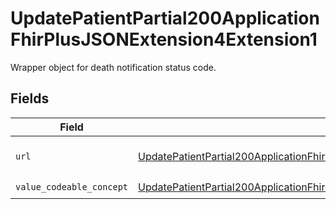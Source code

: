 # UpdatePatientPartial200ApplicationFhirPlusJSONExtension4Extension1

Wrapper object for death notification status code.


## Fields

| Field                                                                                                                                                                                                       | Type                                                                                                                                                                                                        | Required                                                                                                                                                                                                    | Description                                                                                                                                                                                                 |
| ----------------------------------------------------------------------------------------------------------------------------------------------------------------------------------------------------------- | ----------------------------------------------------------------------------------------------------------------------------------------------------------------------------------------------------------- | ----------------------------------------------------------------------------------------------------------------------------------------------------------------------------------------------------------- | ----------------------------------------------------------------------------------------------------------------------------------------------------------------------------------------------------------- |
| `url`                                                                                                                                                                                                       | [UpdatePatientPartial200ApplicationFhirPlusJSONExtension4Extension1URL](../../models/operations/updatepatientpartial200applicationfhirplusjsonextension4extension1url.md)                                   | :heavy_check_mark:                                                                                                                                                                                          | Key of this object. Always `deathNotificationStatus`.                                                                                                                                                       |
| `value_codeable_concept`                                                                                                                                                                                    | [UpdatePatientPartial200ApplicationFhirPlusJSONExtension4Extension1ValueCodeableConcept](../../models/operations/updatepatientpartial200applicationfhirplusjsonextension4extension1valuecodeableconcept.md) | :heavy_check_mark:                                                                                                                                                                                          | Death Notification Status.                                                                                                                                                                                  |
